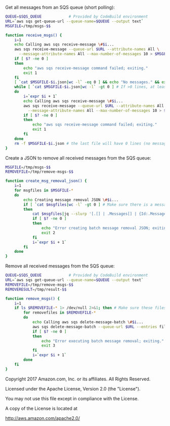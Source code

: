 Get all messages from an SQS queue (short polling):

```sh
QUEUE=$SQS_QUEUE 			# Provided by CodeBuild environment
URL=`aws sqs get-queue-url --queue-name=$QUEUE --output text`
MSGFILE=/tmp/msgs-$$

function receive_msgs() {
	i=1
	echo Calling aws sqs receive-message \#$i...
	aws sqs receive-message --queue-url $URL --attribute-names All \
	  --message-attribute-names All --max-number-of-messages 10 > $MSGFILE-$i.json
	if [ $? -ne 0 ]
	then
		echo "aws sqs receive-message command failed; exiting."
		exit 1
	fi
	[ `cat $MSGFILE-$i.json|wc -l` -eq 0 ] && echo "No messages." && exit 0 # Exit if there were no messages
	while [ `cat $MSGFILE-$i.json|wc -l` -gt 0 ] # If >0 lines, at least 1 message was received
	do
		i=`expr $i + 1`
		echo Calling aws sqs receive-message \#$i...
		aws sqs receive-message --queue-url $URL --attribute-names All \
		  --message-attribute-names All --max-number-of-messages 10 > $MSGFILE-$i.json
		if [ $? -ne 0 ]
		then
			echo "aws sqs receive-message command failed; exiting."
			exit 1
		fi
	done
	rm -f $MSGFILE-$i.json # the last file will have 0 lines (no messages) so remove it
}
```

Create a JSON to remove all received messages from the SQS queue:

```sh
MSGFILE=/tmp/msgs-$$
REMOVEFILE=/tmp/remove-msgs-$$

function create_msg_removal_json() {
	i=1
	for msgfiles in $MSGFILE-*
	do
		echo Creating message removal JSON \#$i...
		if [ `cat $msgfiles|wc -l` -gt 0 ] # Make sure there is a message in the file first
		then
			cat $msgfiles|jq --slurp '[.[] | .Messages[] | {Id:.MessageId, ReceiptHandle:.ReceiptHandle}]' > $REMOVEFILE-$i.json
			if [ $? -ne 0 ]
			then
				echo "Error creating batch message removal JSON; exiting."
				exit 2
			fi
			i=`expr $i + 1`
		fi
	done
}
```

Remove all received messages from the SQS queue:

```sh
QUEUE=$SQS_QUEUE 			# Provided by CodeBuild environment
URL=`aws sqs get-queue-url --queue-name=$QUEUE --output text`
REMOVEFILE=/tmp/remove-msgs-$$
REMOVERESULT=/tmp/result-$$

function remove_msgs() {
	i=1
	if ls $REMOVEFILE-* 1> /dev/null 2>&1; then # Make sure these files exist before executing.
		for removefiles in $REMOVEFILE-*
		do
			echo Calling aws sqs delete-message-batch \#$i...
			aws sqs delete-message-batch --queue-url $URL --entries file://$removefiles > $REMOVERESULT-$i.json
			if [ $? -ne 0 ]
			then
				echo "Error executing batch message removal; exiting."
				exit 3
			fi
			i=`expr $i + 1`
		done
	fi
}
```

Copyright 2017 Amazon.com, Inc. or its affiliates. All Rights Reserved.

Licensed under the Apache License, Version 2.0 (the "License").

You may not use this file except in compliance with the License.

A copy of the License is located at

<http://aws.amazon.com/apache2.0/>